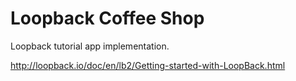 # Loopback Coffee Shop

Loopback tutorial app implementation.

<http://loopback.io/doc/en/lb2/Getting-started-with-LoopBack.html>
